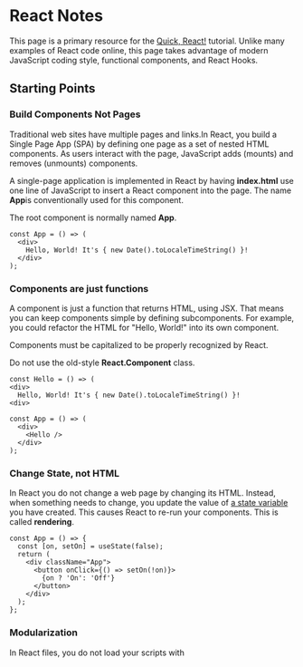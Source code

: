 # React Notes

This page is a primary resource for the [Quick, React!](https://courses.cs.northwestern.edu/394/intro-react.php) tutorial. Unlike many examples of React code online, this page takes advantage of modern JavaScript coding style, functional components, and React Hooks.

## Starting Points

### Build Components Not Pages

Traditional web sites have multiple pages and links.In React, you build a Single Page App (SPA) by defining one page as a set of nested HTML components. As users interact with the page, JavaScript adds (mounts) and removes (unmounts) components.

A single-page application is implemented in React by having **index.html** use one line of JavaScript to insert a React component into the page. The name **App**is conventionally used for this component.

The root component is normally named **App**.

```
const App = () => (
  <div>
    Hello, World! It's { new Date().toLocaleTimeString() }!
  </div>
);
```

### Components are just functions

A component is just a function that returns HTML, using JSX. That means you can keep components simple by defining subcomponents. For example, you could refactor the HTML for "Hello, World!" into its own component.

Components must be capitalized to be properly recognized by React.

Do not use the old-style **React.Component** class.

```
const Hello = () => (
<div>
  Hello, World! It's { new Date().toLocaleTimeString() }!
<div>

const App = () => (
  <div>
    <Hello />
  </div>
);
```

### Change State, not HTML

In React you do not change a web page by changing its HTML. Instead, when something needs to change, you update the value of [a state variable](https://courses.cs.northwestern.edu/394/intro-react-notes.php#react-state) you have created. This causes React to re-run your components. This is called **rendering**.

```
const App = () => {
  const [on, setOn] = useState(false);
  return (
    <div className="App">
      <button onClick={() => setOn(!on)}>
        {on ? 'On': 'Off'}
      </button>
    </div>
  );
};
```

### Modularization

In React files, you do not load your scripts with **<script src="...." />**. You use **import**.

```
import React from 'react';
import Hello from 'Hello';
```

### Importing Assets

**create-react-app** apps can also use**import** to manage static assets such as CSS and image files.

More on [static assets](https://webpack.js.org/guides/asset-management/).

## JSX Syntax

React is unusual in that it lets you embed HTML inside JavaScript. This is call JSX syntax. When you run **npm run start** or **npm run build**, they replace all JSX with regular JavaScript code that builds the desired HTML.

There are a few rules to keep in mind when writing JSX.

More on [JSX](https://reactjs.org/docs/introducing-jsx.html).

### Expressions in JSX are limited

Curly braces in JSX can contain a single expression. [a statement](http://2ality.com/2012/09/expressions-vs-statements.html), such as **for** or **if**statement, are not allowed.

The expression must return a [primitive](https://developer.mozilla.org/en-US/docs/Glossary/Primitive), a JSX component, or a list of components. Anything else will cause a build-time error.

### JSX expressions should be simple

Avoid putting very complex expressions inside JSX. Do complex logic outside the JSX, store results in **const** variables, and use the variables in the JSX. That's easier to read and debug.

Put parentheses around multi-line JSX forms.

### A few HTML attributes must change

Avoid putting very complex expressions inside JSX. Do complex logic outside the JSX, store results in **const** variables, and use the variables in the JSX. That's easier to read and debug.

Put parentheses around multi-line JSX forms.

### Lists of components need keys

In order to efficiently update just the changed items in dynamic lists of components, React requires each component have a unique and stable **key** attribute.

More on [list keys](https://reactjs.org/docs/lists-and-keys.html).

## React State

React was designed and refined to avoid common errors in managing the state of a user interface. Most of the challenges in learning React come from not understanding what state is and how it works. Here are some key concepts often misunderstood.

### State: what you use to cause re-rendering

To make something on screen dynamic, create a state variable for it.

### Common things that need state

**Visual feedback for user interface actions:** a clicked checkbox, a selected menu item, text typed into a field, an open modal dialog box

**Retrieved data:** data read from a file, data retrieved from a database, data fetched from a third-party service

**Temporal events:** a timer update, a network event

### React State is Temporary

React state is just data stored in JavaScript data structures. If a page is reloaded, all JavaScript, and hence all React state, is reset.

If you have data you want to persist over page reloads, you need to (1) store that data somewhere else, and (2) use [useEffect()](https://courses.cs.northwestern.edu/394/intro-react-notes.php#use-effect) to re-initialize your React state to the stored data.

### Create state with useState()

You create a state container for a component with **useState()**. Import **useState**from React, like this:

<pre>import React, { useState } from 'react';</pre>

Call **useState()** at the top level of the component that needs the state, like this

<pre>const App = () =>{
  const [counter, setCounter] = useState(0);
  ...</pre>

This code [assigns ](https://developer.mozilla.org/en-US/docs/Web/JavaScript/Reference/Operators/Destructuring_assignment)**counter** to the state's current value, and **setCounter** to that state's update function.

### useState() updates

The most important property of

<pre>const [counter, setCounter] = useState(0);</pre>

is that it creates a new state object *only if it does not already exist*.

The first time **useState(0)** is called, it will create a state object in an internal table, and initialize it to zero.

Every time **useState(0)** is called, it returns a list of two values: whatever is stored in the state object, and the function to update that state object.

### Create separate states for separate purposes

Don't put unrelated state in one object, like this:

<pre class="bad-code">const App = () => {
  const [data, setData] = useState({ name: '', score: 0 });
  ...
}</pre>

This complicates updating just the score, especiallly since **date.score = 10;** [won&#39;t work](https://courses.cs.northwestern.edu/394/intro-react-notes.php#never-mutate-state).

Createa separate states instead:

<pre>const App = () => {
  const [name, setName] = useState('');
  const [score, setScore] = useState(0);
  ...
}</pre>

### State updates do not affect the current rendering

If you have written

<pre>const [clicks, setClicks] = useState(0);</pre>

calling **setClicks(5)** *does not*reset **clicks** to 5! **clicks**remains whatever value **useState(0)** returned for it.

Only after React has finished rendering all components does it check to see if any states in the table have changed. If so, it re-renders. Now **useState(0)** will return the value 5 that was stored on the previous cycle.

## Side-effects in React

Side effects are a common source of hard-to-debug problems. They are even worse in web applications with multiple components and asynchronous user and network events. React Hooks were designed to manage side effects better.

### Examples of side effects

Changing the value of [a state variable](https://courses.cs.northwestern.edu/394/intro-react-notes.php#react-state) is a side effect, such as updating a counter created with **useState()**.

Interacting with the user is a side effect, such as showing a modal dialog.

Changing something outside a component is a side effect, such as setting **document.title**, or saving something in **localStorage**.

Calling a network service is a side effect, such as getting data from Google Maps or Yelp, or subscribing to data from Firebase.

### Avoid side effects during rendering

React renders your user interface by running your app component functions to generate HTML. If any of those functions have side effects, then the HTML generated before a side effect may be inconsistent with HTML generated afterwards. This is a prime source of bugs.

To avoid this, any code with side effects should be inside [a function expression](https://developer.mozilla.org/en-US/docs/Web/JavaScript/Reference/Functions/Arrow_functions)that is executed outside the rendering phase. Fortunately, this is easy to arrange.

### Side effects inside user event handlers are fine

A side effect inside code to handle user actions such as **onClick** is fine. The side effect will not occur during rendering.

### Put side effects not triggered by user actions inside useEffect()


Import **useEffect** from React:

<pre>import React, { useEffect, useState } from 'react';</pre>

Call **useEffect()** at the top level of your component with a function to do the side effect after rendering has finished. For example, to put the user name in the browser titlebar:

```
const App = () => {
  const [user, setUser] = useState(null);
  useEffect(() => {
    if (user) document.title = `Page for ${user.name}`;
  }, [user]);
  return (
    <h1>Hello, { user ? user.name : 'guest' }!</h1>
  );
};
```

### Specify dependencies to avoid repeated useEffect calls

If you do not provide a second argument to **useEffect()**, React will call the function passed on every render. This is rarely what you want. If that function calls a cloud database, it can trigger so many calls that your app gets banned!

The second argument to **useEffect()**should list every variable declared by the component that is used in the function. This tells React to call the function only when at least one of those variables has changed value.

If the second argument is an empty array, React will call the function just once, when the component is first used.

The [ESLint plugin for React Hooks](https://www.npmjs.com/package/eslint-plugin-react-hooks) will warn you if you don't include the correct variables.

### Don't put useEffect inside a conditional

React keeps track of states and effects based on the order in which **useState()**and **useEffect()** are called. Therefore those functions need to be called consistently on every rendering cycle.

### Nest async function calls in useEffect()

**await** can only be used in **async**functions, but **async** functions can not be passed directly to **useEffect()**. Instead define a normal function that calls your **async/await** code.

Example: here's a basic version of code to asynchronously load JSON from a URL and store it in a state variable.

<pre id="basic-fetch" class="soso-code">const [data, setData] = useState();
useEffect(() => {
  const loadData = async () => {
    const response = await fetch(url);
    const json = await response.json();
    setData(json);
  }

  loadData();
}, [url]);</pre>

This code works but doesn't handle errors, delays, or cancelations.

### Catch errors in state

[The basic code to fetch data](https://courses.cs.northwestern.edu/394/intro-react-notes.php#basic-fetch) doesn't handle delays or errors in fetching data. If you want the app to display information about such issues, create state variables for them:

<pre>const [loading, setLoading] = useState(false);
const [errorText, setErrorText] = useState(null);
const [data, setData] = useState(null);

useEffect(() => {
  const loadData = async () => {
    setError(null);
    setLoading(true);
    try {
      const response = await fetch(url);
      if (!response.ok) {
        setErrorText(response.statusText);
        return;
      }
      const json = await response.json();
      setLoading(false);
      setData(json);
    }
    catch (e) {
      setErrorText(error.message);
    }
  };

  loadData()</pre>

### Use cleanup function to cancel actions or cancel subscriptions

[The basic code to fetch data](https://courses.cs.northwestern.edu/394/intro-react-notes.php#basic-fetch) doesn't handle the fairly common case where a request for data should be canceled because the user has chosen to do something else.

You can cancel asynchronous state updates by having a local variable that says whether the component is still active. You set this variable by returning *a cleanup function* from **useEffect()**. React runs functions returned by **useEffect()**when the component is removed from the current page. Anything can go in these cleanup functions.

The cleanup function sets a flag that can be checked to see if the component is still active. The cleanup function is only called when the component is removed.

<pre id="basic-fetch">const [data, setData] = useState({});
useEffect(() => {
  const active = true;
  const loadData = async () => {
    const response = await fetch(url);
    const json = await response.json();
    if (active) setData(json);
  }

  loadData();
  return () => { active = false; };
}, [url]);</pre>

[The Firebase RealTime Database](https://courses.cs.northwestern.edu/394/firebase-notes.php) lets you subscribe to changes in a cloud-based JSON object. A subscription is a bit of JavaScript code that listens for changes to the database. It's something you want to stop doing if the relevant component is no longer active. You can do this by canceling the listener in a cleanup function:

<pre>const [data, setData] = useState(null);
const [errorText, setErrorText] = useState(null)
useEffect(() => {
  const handleData = (snap) => {
    if (snap.val()) 
      setData(snap.val());
  }
  db.on('value', handleData, error => setErrorText(error.message));
  return () => { db.off('value', handleData); };
}, []);</pre>
